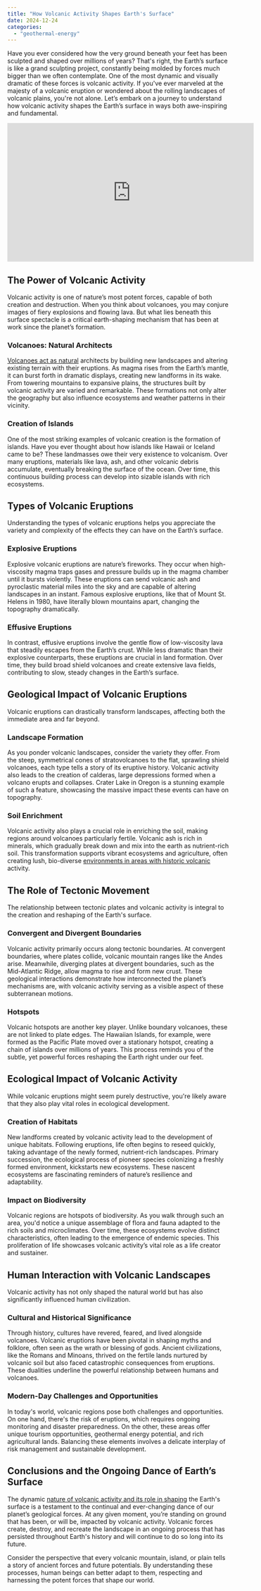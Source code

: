```yaml
---
title: "How Volcanic Activity Shapes Earth's Surface"
date: 2024-12-24
categories: 
  - "geothermal-energy"
---
```


Have you ever considered how the very ground beneath your feet has been sculpted and shaped over millions of years? That's right, the Earth’s surface is like a grand sculpting project, constantly being molded by forces much bigger than we often contemplate. One of the most dynamic and visually dramatic of these forces is volcanic activity. If you've ever marveled at the majesty of a volcanic eruption or wondered about the rolling landscapes of volcanic plains, you're not alone. Let’s embark on a journey to understand how volcanic activity shapes the Earth’s surface in ways both awe-inspiring and fundamental.

<iframe width="560" height="315" src="https://www.youtube.com/embed/bHNDRquJ8U8" frameborder="0" allow="accelerometer; autoplay; encrypted-media; gyroscope; picture-in-picture" allowfullscreen></iframe>

  

## The Power of Volcanic Activity

Volcanic activity is one of nature’s most potent forces, capable of both creation and destruction. When you think about volcanoes, you may conjure images of fiery explosions and flowing lava. But what lies beneath this surface spectacle is a critical earth-shaping mechanism that has been at work since the planet’s formation.

### Volcanoes: Natural Architects

[Volcanoes act as natural](https://magmamatters.com/the-art-and-science-of-volcano-monitoring/ "The Art and Science of Volcano Monitoring") architects by building new landscapes and altering existing terrain with their eruptions. As magma rises from the Earth’s mantle, it can burst forth in dramatic displays, creating new landforms in its wake. From towering mountains to expansive plains, the structures built by volcanic activity are varied and remarkable. These formations not only alter the geography but also influence ecosystems and weather patterns in their vicinity.

### Creation of Islands

One of the most striking examples of volcanic creation is the formation of islands. Have you ever thought about how islands like Hawaii or Iceland came to be? These landmasses owe their very existence to volcanism. Over many eruptions, materials like lava, ash, and other volcanic debris accumulate, eventually breaking the surface of the ocean. Over time, this continuous building process can develop into sizable islands with rich ecosystems.

## Types of Volcanic Eruptions

Understanding the types of volcanic eruptions helps you appreciate the variety and complexity of the effects they can have on the Earth’s surface.

### Explosive Eruptions

Explosive volcanic eruptions are nature’s fireworks. They occur when high-viscosity magma traps gases and pressure builds up in the magma chamber until it bursts violently. These eruptions can send volcanic ash and pyroclastic material miles into the sky and are capable of altering landscapes in an instant. Famous explosive eruptions, like that of Mount St. Helens in 1980, have literally blown mountains apart, changing the topography dramatically.

### Effusive Eruptions

In contrast, effusive eruptions involve the gentle flow of low-viscosity lava that steadily escapes from the Earth’s crust. While less dramatic than their explosive counterparts, these eruptions are crucial in land formation. Over time, they build broad shield volcanoes and create extensive lava fields, contributing to slow, steady changes in the Earth’s surface.

## Geological Impact of Volcanic Eruptions

Volcanic eruptions can drastically transform landscapes, affecting both the immediate area and far beyond.

### Landscape Formation

As you ponder volcanic landscapes, consider the variety they offer. From the steep, symmetrical cones of stratovolcanoes to the flat, sprawling shield volcanoes, each type tells a story of its eruptive history. Volcanic activity also leads to the creation of calderas, large depressions formed when a volcano erupts and collapses. Crater Lake in Oregon is a stunning example of such a feature, showcasing the massive impact these events can have on topography.

### Soil Enrichment

Volcanic activity also plays a crucial role in enriching the soil, making regions around volcanoes particularly fertile. Volcanic ash is rich in minerals, which gradually break down and mix into the earth as nutrient-rich soil. This transformation supports vibrant ecosystems and agriculture, often creating lush, bio-diverse [environments in areas with historic volcanic](https://magmamatters.com/geothermal-energy-and-its-volcanic-origins/ "Geothermal Energy and Its Volcanic Origins") activity.

## The Role of Tectonic Movement

The relationship between tectonic plates and volcanic activity is integral to the creation and reshaping of the Earth's surface.

### Convergent and Divergent Boundaries

Volcanic activity primarily occurs along tectonic boundaries. At convergent boundaries, where plates collide, volcanic mountain ranges like the Andes arise. Meanwhile, diverging plates at divergent boundaries, such as the Mid-Atlantic Ridge, allow magma to rise and form new crust. These geological interactions demonstrate how interconnected the planet’s mechanisms are, with volcanic activity serving as a visible aspect of these subterranean motions.

### Hotspots

Volcanic hotspots are another key player. Unlike boundary volcanoes, these are not linked to plate edges. The Hawaiian Islands, for example, were formed as the Pacific Plate moved over a stationary hotspot, creating a chain of islands over millions of years. This process reminds you of the subtle, yet powerful forces reshaping the Earth right under our feet.

## Ecological Impact of Volcanic Activity

While volcanic eruptions might seem purely destructive, you're likely aware that they also play vital roles in ecological development.

### Creation of Habitats

New landforms created by volcanic activity lead to the development of unique habitats. Following eruptions, life often begins to reseed quickly, taking advantage of the newly formed, nutrient-rich landscapes. Primary succession, the ecological process of pioneer species colonizing a freshly formed environment, kickstarts new ecosystems. These nascent ecosystems are fascinating reminders of nature’s resilience and adaptability.

### Impact on Biodiversity

Volcanic regions are hotspots of biodiversity. As you walk through such an area, you'd notice a unique assemblage of flora and fauna adapted to the rich soils and microclimates. Over time, these ecosystems evolve distinct characteristics, often leading to the emergence of endemic species. This proliferation of life showcases volcanic activity’s vital role as a life creator and sustainer.

## Human Interaction with Volcanic Landscapes

Volcanic activity has not only shaped the natural world but has also significantly influenced human civilization.

### Cultural and Historical Significance

Through history, cultures have revered, feared, and lived alongside volcanoes. Volcanic eruptions have been pivotal in shaping myths and folklore, often seen as the wrath or blessing of gods. Ancient civilizations, like the Romans and Minoans, thrived on the fertile lands nurtured by volcanic soil but also faced catastrophic consequences from eruptions. These dualities underline the powerful relationship between humans and volcanoes.

### Modern-Day Challenges and Opportunities

In today's world, volcanic regions pose both challenges and opportunities. On one hand, there's the risk of eruptions, which requires ongoing monitoring and disaster preparedness. On the other, these areas offer unique tourism opportunities, geothermal energy potential, and rich agricultural lands. Balancing these elements involves a delicate interplay of risk management and sustainable development.

## Conclusions and the Ongoing Dance of Earth’s Surface

The dynamic [nature of volcanic activity and its role in shaping](https://magmamatters.com/the-environmental-impact-of-volcanic-eruptions-2/ "The Environmental Impact of Volcanic Eruptions") the Earth's surface is a testament to the continual and ever-changing dance of our planet’s geological forces. At any given moment, you’re standing on ground that has been, or will be, impacted by volcanic activity. Volcanic forces create, destroy, and recreate the landscape in an ongoing process that has persisted throughout Earth's history and will continue to do so long into its future.

Consider the perspective that every volcanic mountain, island, or plain tells a story of ancient forces and future potentials. By understanding these processes, human beings can better adapt to them, respecting and harnessing the potent forces that shape our world.
